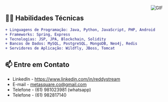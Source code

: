 <img align="right" alt="GIF" src="https://media.giphy.com/media/SWoSkN6DxTszqIKEqv/giphy.gif" width="auto" height="auto" />


## 👨‍💻 Habilidades Técnicas

```diff
+ Linguagens de Programação: Java, Python, JavaScript, PHP, Android
+ Frameworks: Spring, Express
+ Tecnologias: JSP, JPA, Blockchain, Solidity
+ Bancos de Dados: MySQL, PostgreSQL, MongoDB, Neo4j, Redis
+ Servidores de Aplicação: Wildfly, JBoss, Tomcat
```

## 📫 Entre em Contato
- LinkedIn - https://www.linkedin.com/in/reddystream
- E-mail - metasquare.co@gmail.com
- Telefone - (61) 981023981 (whatsapp)
- Telefone - (61) 982817140
  

